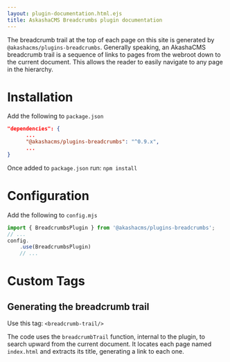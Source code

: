 ```yaml
---
layout: plugin-documentation.html.ejs
title: AskashaCMS Breadcrumbs plugin documentation
---
```

The breadcrumb trail at the top of each page on this site is generated by `@akashacms/plugins-breadcrumbs`.  Generally speaking, an AkashaCMS breadcrumb trail is a sequence of links to pages from the webroot down to the current document.  This allows the reader to easily navigate to any page in the hierarchy.

# Installation

Add the following to `package.json`

```json
"dependencies": {
      ...
      "@akashacms/plugins-breadcrumbs": "^0.9.x",
      ...
}
```

Once added to `package.json` run: `npm install`

# Configuration

Add the following to `config.mjs`

```js
import { BreadcrumbsPlugin } from '@akashacms/plugins-breadcrumbs';
// ...
config.
    .use(BreadcrumbsPlugin)
    // ...
```

# Custom Tags

## Generating the breadcrumb trail

Use this tag: `<breadcrumb-trail/>`

The code uses the `breadcrumbTrail` function, internal to the plugin, to search upward from the current document.  It locates each page named `index.html` and extracts its title, generating a link to each one.
